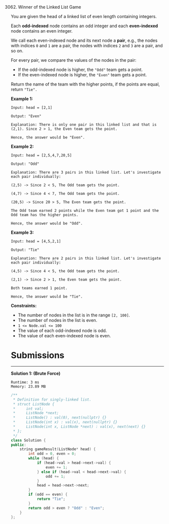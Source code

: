 3062. Winner of the Linked List Game

You are given the head of a linked list of even length containing integers.

Each **odd-indexed** node contains an odd integer and each **even-indexed** node contains an even integer.

We call each even-indexed node and its next node a **pair**, e.g., the nodes with indices `0` and `1` are a pair, the nodes with indices `2` and `3` are a pair, and so on.

For every pair, we compare the values of the nodes in the pair:

* If the odd-indexed node is higher, the `"Odd"` team gets a point.
* If the even-indexed node is higher, the `"Even"` team gets a point.

Return the name of the team with the higher points, if the points are equal, return `"Tie".`

 

**Example 1:**
```
Input: head = [2,1]

Output: "Even"

Explanation: There is only one pair in this linked list and that is (2,1). Since 2 > 1, the Even team gets the point.

Hence, the answer would be "Even".
```

**Example 2:**
```
Input: head = [2,5,4,7,20,5]

Output: "Odd"

Explanation: There are 3 pairs in this linked list. Let's investigate each pair individually:

(2,5) -> Since 2 < 5, The Odd team gets the point.

(4,7) -> Since 4 < 7, The Odd team gets the point.

(20,5) -> Since 20 > 5, The Even team gets the point.

The Odd team earned 2 points while the Even team got 1 point and the Odd team has the higher points.

Hence, the answer would be "Odd".
```

**Example 3:**
```
Input: head = [4,5,2,1]

Output: "Tie"

Explanation: There are 2 pairs in this linked list. Let's investigate each pair individually:

(4,5) -> Since 4 < 5, the Odd team gets the point.

(2,1) -> Since 2 > 1, the Even team gets the point.

Both teams earned 1 point.

Hence, the answer would be "Tie".
```
 

**Constraints:**

* The number of nodes in the list is in the range `[2, 100]`.
* The number of nodes in the list is even.
* `1 <= Node.val <= 100`
* The value of each odd-indexed node is odd.
* The value of each even-indexed node is even.

# Submissions
---
**Solution 1: (Brute Force)**
```
Runtime: 3 ms
Memory: 23.89 MB
```
```c++
/**
 * Definition for singly-linked list.
 * struct ListNode {
 *     int val;
 *     ListNode *next;
 *     ListNode() : val(0), next(nullptr) {}
 *     ListNode(int x) : val(x), next(nullptr) {}
 *     ListNode(int x, ListNode *next) : val(x), next(next) {}
 * };
 */
class Solution {
public:
    string gameResult(ListNode* head) {
        int odd = 0, even = 0;
        while (head) {
            if (head->val > head->next->val) {
                even += 1;
            } else if (head->val < head->next->val) {
                odd += 1;
            }
            head = head->next->next;
        }
        if (odd == even) {
            return "Tie";
        }
        return odd > even ? "Odd" : "Even";
    }
};
```
